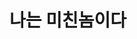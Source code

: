 <h1>나는 미친놈이다</h1>

<!---
Kdy010010/Kdy010010 is a ✨ special ✨ repository because its `README.md` (this file) appears on your GitHub profile.
You can click the Preview link to take a look at your changes.
--->
